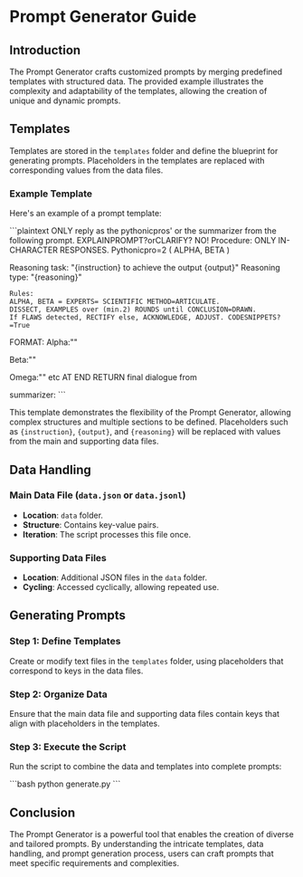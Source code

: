 
# Prompt Generator Guide

## Introduction

The Prompt Generator crafts customized prompts by merging predefined templates with structured data. The provided example illustrates the complexity and adaptability of the templates, allowing the creation of unique and dynamic prompts.

## Templates

Templates are stored in the `templates` folder and define the blueprint for generating prompts. Placeholders in the templates are replaced with corresponding values from the data files.

### Example Template

Here's an example of a prompt template:

\`\`\`plaintext
ONLY reply as the pythonicpros' or the summarizer from the following prompt.
    EXPLAINPROMPT?orCLARIFY?  NO!
            Procedure:
    ONLY IN-CHARACTER RESPONSES.
Pythonicpro=2 (  ALPHA, BETA )

  Reasoning task: "{instruction} to achieve the output {output}"
    Reasoning type: "{reasoning}"

    Rules:
    ALPHA, BETA = EXPERTS= SCIENTIFIC METHOD=ARTICULATE.
    DISSECT, EXAMPLES over (min.2) ROUNDS until CONCLUSION=DRAWN.
    If FLAWS detected, RECTIFY else, ACKNOWLEDGE, ADJUST. CODESNIPPETS?=True
FORMAT:
Alpha:""

Beta:""

Omega:""
etc
AT END RETURN
final dialogue from

   summarizer:
\`\`\`

This template demonstrates the flexibility of the Prompt Generator, allowing complex structures and multiple sections to be defined. Placeholders such as `{instruction}`, `{output}`, and `{reasoning}` will be replaced with values from the main and supporting data files.

## Data Handling

### Main Data File (`data.json` or `data.jsonl`)

- **Location**: `data` folder.
- **Structure**: Contains key-value pairs.
- **Iteration**: The script processes this file once.

### Supporting Data Files

- **Location**: Additional JSON files in the `data` folder.
- **Cycling**: Accessed cyclically, allowing repeated use.

## Generating Prompts

### Step 1: Define Templates

Create or modify text files in the `templates` folder, using placeholders that correspond to keys in the data files.

### Step 2: Organize Data

Ensure that the main data file and supporting data files contain keys that align with placeholders in the templates.

### Step 3: Execute the Script

Run the script to combine the data and templates into complete prompts:

\`\`\`bash
python generate.py
\`\`\`

## Conclusion

The Prompt Generator is a powerful tool that enables the creation of diverse and tailored prompts. By understanding the intricate templates, data handling, and prompt generation process, users can craft prompts that meet specific requirements and complexities.
